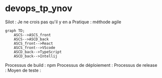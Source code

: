 # devops_tp_ynov

Silot : Je ne crois pas qu'il y en a
Pratique : méthode agile

```mermaid
graph TD;
    ASCS-->ASCS_front
    ASCS-->ASCD_back
    ASCS_front-->React
    ASCS_front-->VScode
    ASCD_back-->TypeScript
    ASCD_back-->Intellij
```

Processus de build : npm
Processus de déploiement :
Processus de release :
Moyen de teste : 

